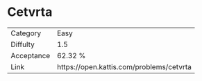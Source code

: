 # Cetvrta

<table>
    <tr>
        <td>Category</td>
        <td>Easy</td>
    </tr>
    <tr>
        <td>Diffulty</td>
        <td>1.5</td>
    </tr>
    <tr>
        <td>Acceptance</td>
        <td>62.32 %</td>
    </tr>
    <tr>
        <td>Link</td>
        <td>https://open.kattis.com/problems/cetvrta</td>
    </tr>
</table>